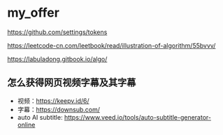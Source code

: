 # my_offer

https://github.com/settings/tokens

https://leetcode-cn.com/leetbook/read/illustration-of-algorithm/55bvvv/

https://labuladong.gitbook.io/algo/

## 怎么获得网页视频字幕及其字幕
- 视频：https://keepv.id/6/
- 字幕：https://downsub.com/
- auto AI subtitle: https://www.veed.io/tools/auto-subtitle-generator-online